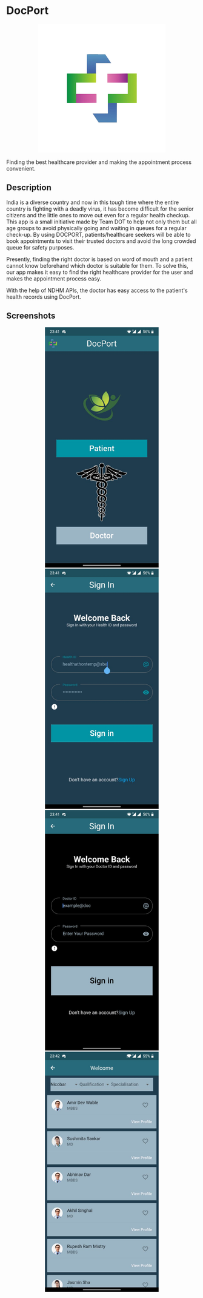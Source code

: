 # DocPort
<p align="center"><img src="data/logo.png"\></p>
Finding the best healthcare provider and making the appointment process convenient.

## Description

India is a diverse country and now in this tough time where the entire country is fighting with a deadly virus, it has become difficult for the senior citizens and the little ones to move out even for a regular health checkup. This app is a small initiative made by Team DOT to help not only them but all age groups to avoid physically going and waiting in queues for a regular check-up. By using DOCPORT, patients/healthcare seekers will be able to book appointments to visit their trusted doctors and avoid the long crowded queue for safety purposes.

Presently, finding the right doctor is based on word of mouth and a patient cannot know beforehand which doctor is suitable for them. To solve this, our app makes it easy to find the right healthcare provider for the user and makes the appointment process easy.

With the help of NDHM APIs, the doctor has easy access to the patient's health records using DocPort.

## Screenshots

<p align="center">
  <img src="data/ss1.jpeg" width=300\>
  <img src="data/ss2.jpeg" width=300\>
  <br>
  <img src="data/ss3.jpeg" width=300\>
  <img src="data/ss4.jpeg" width=300\>
</p>
